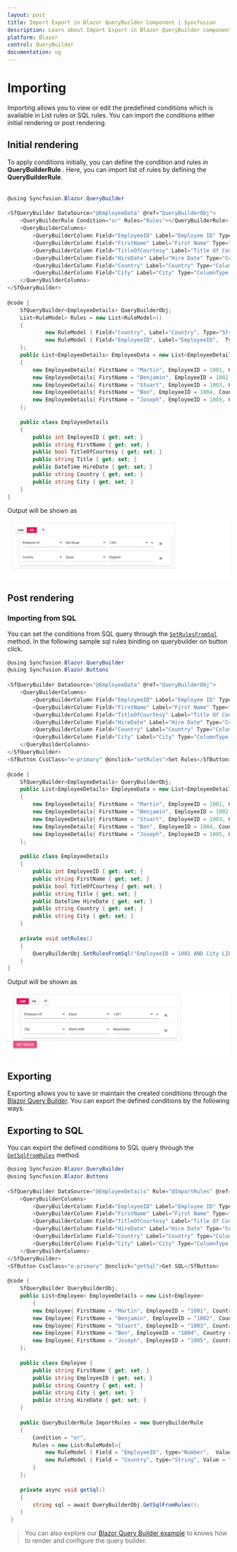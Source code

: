 ```yaml
---
layout: post
title: Import Export in Blazor QueryBuilder Component | Syncfusion 
description: Learn about Import Export in Blazor QueryBuilder component of Syncfusion, and more details.
platform: Blazor
control: QueryBuilder
documentation: ug
---
```


# Importing

Importing allows you to view or edit the predefined conditions which is available in List rules or SQL rules. You can import the conditions either initial rendering or post rendering.

## Initial rendering

To apply conditions initially, you can define the condition and rules in **QueryBuilderRule** . Here, you can import list of rules by defining the **QueryBuilderRule**.

```csharp

@using Syncfusion.Blazor.QueryBuilder

<SfQueryBuilder DataSource="@EmployeeData" @ref="QueryBuilderObj">
    <QueryBuilderRule Condition="or" Rules="Rules"></QueryBuilderRule>
    <QueryBuilderColumns>
        <QueryBuilderColumn Field="EmployeeID" Label="Employee ID" Type="ColumnType.Number"></QueryBuilderColumn>
        <QueryBuilderColumn Field="FirstName" Label="First Name" Type="ColumnType.String"></QueryBuilderColumn>
        <QueryBuilderColumn Field="TitleOfCourtesy" Label="Title Of Courtesy" Type="ColumnType.Boolean"></QueryBuilderColumn>
        <QueryBuilderColumn Field="HireDate" Label="Hire Date" Type="ColumnType.Date"></QueryBuilderColumn>
        <QueryBuilderColumn Field="Country" Label="Country" Type="ColumnType.String"></QueryBuilderColumn>
        <QueryBuilderColumn Field="City" Label="City" Type="ColumnType.String"></QueryBuilderColumn>
    </QueryBuilderColumns>
</SfQueryBuilder>

@code {
    SfQueryBuilder<EmployeeDetails> QueryBuilderObj;
    List<RuleModel> Rules = new List<RuleModel>()
    {
            new RuleModel { Field="Country", Label="Country", Type="String", Operator="equal", Value = "England" },
            new RuleModel { Field="EmployeeID", Label="EmployeeID",  Type="Number", Operator="notequal", Value = 1001 }
    };
    public List<EmployeeDetails> EmployeeData = new List<EmployeeDetails>
    {
        new EmployeeDetails{ FirstName = "Martin", EmployeeID = 1001, Country = "England", City = "Manchester", HireDate = new DateTime(2014, 4, 23) },
        new EmployeeDetails{ FirstName = "Benjamin", EmployeeID = 1002, Country = "England", City = "Birmingham", HireDate = new DateTime(2014, 6, 19) },
        new EmployeeDetails{ FirstName = "Stuart", EmployeeID = 1003, Country = "England", City = "London", HireDate = new DateTime(2014, 7, 4) },
        new EmployeeDetails{ FirstName = "Ben", EmployeeID = 1004, Country = "USA", City = "California", HireDate = new DateTime(2014, 8, 15) },
        new EmployeeDetails{ FirstName = "Joseph", EmployeeID = 1005, Country = "Spain", City = "Madrid", HireDate = new DateTime(2014, 8, 29) }
    };

    public class EmployeeDetails
    {
        public int EmployeeID { get; set; }
        public string FirstName { get; set; }
        public bool TitleOfCourtesy { get; set; }
        public string Title { get; set; }
        public DateTime HireDate { get; set; }
        public string Country { get; set; }
        public string City { get; set; }
    }
}
```

Output will be shown as

![Query Builder Sample](./images/qb-databinding.png)

## Post rendering

### Importing from SQL

You can set the conditions from SQL query through the [`SetRulesFromSql`](https://help.syncfusion.com/cr/blazor/Syncfusion.Blazor.QueryBuilder.SfQueryBuilder.html#Syncfusion_Blazor_QueryBuilder_SfQueryBuilder_SetRulesFromSql_System_String_) method.
In the following sample sql rules binding on querybuilder on button click.

```csharp
@using Syncfusion.Blazor.QueryBuilder
@using Syncfusion.Blazor.Buttons

<SfQueryBuilder DataSource="@EmployeeData" @ref="QueryBuilderObj">
    <QueryBuilderColumns>
        <QueryBuilderColumn Field="EmployeeID" Label="Employee ID" Type="ColumnType.Number"></QueryBuilderColumn>
        <QueryBuilderColumn Field="FirstName" Label="First Name" Type="ColumnType.String"></QueryBuilderColumn>
        <QueryBuilderColumn Field="TitleOfCourtesy" Label="Title Of Courtesy" Type="ColumnType.Boolean"></QueryBuilderColumn>
        <QueryBuilderColumn Field="HireDate" Label="Hire Date" Type="ColumnType.Date"></QueryBuilderColumn>
        <QueryBuilderColumn Field="Country" Label="Country" Type="ColumnType.String"></QueryBuilderColumn>
        <QueryBuilderColumn Field="City" Label="City" Type="ColumnType.String"></QueryBuilderColumn>
    </QueryBuilderColumns>
</SfQueryBuilder>
<SfButton CssClass="e-primary" @onclick="setRules">Set Rules</SfButton>

@code {
    SfQueryBuilder<EmployeeDetails> QueryBuilderObj;
    public List<EmployeeDetails> EmployeeData = new List<EmployeeDetails>
    {
        new EmployeeDetails{ FirstName = "Martin", EmployeeID = 1001, Country = "England", City = "Manchester", HireDate = new DateTime(2014, 4, 23) },
        new EmployeeDetails{ FirstName = "Benjamin", EmployeeID = 1002, Country = "England", City = "Birmingham", HireDate = new DateTime(2014, 6, 19) },
        new EmployeeDetails{ FirstName = "Stuart", EmployeeID = 1003, Country = "England", City = "London", HireDate = new DateTime(2014, 7, 4) },
        new EmployeeDetails{ FirstName = "Ben", EmployeeID = 1004, Country = "USA", City = "California", HireDate = new DateTime(2014, 8, 15) },
        new EmployeeDetails{ FirstName = "Joseph", EmployeeID = 1005, Country = "Spain", City = "Madrid", HireDate = new DateTime(2014, 8, 29) }
    };

    public class EmployeeDetails
    {
        public int EmployeeID { get; set; }
        public string FirstName { get; set; }
        public bool TitleOfCourtesy { get; set; }
        public string Title { get; set; }
        public DateTime HireDate { get; set; }
        public string Country { get; set; }
        public string City { get; set; }
    }

    private void setRules()
    {
        QueryBuilderObj.SetRulesFromSql("EmployeeID = 1001 AND City LIKE ('Manchester%')");
    }
}
```

Output will be shown as

![Query Builder Sample](./images/qb-sql.png)

## Exporting

Exporting allows you to save or maintain the created conditions through the [Blazor Query Builder](https://www.syncfusion.com/blazor-components/blazor-query-builder). You can export the defined conditions by the following ways.

## Exporting to SQL

You can export the defined conditions to SQL query through the [`GetSqlFromRules`](https://help.syncfusion.com/cr/blazor/Syncfusion.Blazor.QueryBuilder.SfQueryBuilder.html#Syncfusion_Blazor_QueryBuilder_SfQueryBuilder_GetSqlFromRules) method.

```csharp
@using Syncfusion.Blazor.QueryBuilder
@using Syncfusion.Blazor.Buttons

<SfQueryBuilder DataSource="@EmployeeDetails" Rule="@ImportRules" @ref="QueryBuilderObj">
    <QueryBuilderColumns>
        <QueryBuilderColumn Field="EmployeeID" Label="Employee ID" Type="ColumnType.Number"></QueryBuilderColumn>
        <QueryBuilderColumn Field="FirstName" Label="First Name" Type="ColumnType.String"></QueryBuilderColumn>
        <QueryBuilderColumn Field="TitleOfCourtesy" Label="Title Of Courtesy" Type="ColumnType.Boolean"></QueryBuilderColumn>
        <QueryBuilderColumn Field="HireDate" Label="Hire Date" Type="ColumnType.Date"></QueryBuilderColumn>
        <QueryBuilderColumn Field="Country" Label="Country" Type="ColumnType.String"></QueryBuilderColumn>
        <QueryBuilderColumn Field="City" Label="City" Type="ColumnType.String"></QueryBuilderColumn>
    </QueryBuilderColumns>
</SfQueryBuilder>
<SfButton CssClass="e-primary" @onclick="getSql">Get SQL</SfButton>

@code {
    SfQueryBuilder QueryBuilderObj;
    public List<Employee> EmployeeDetails = new List<Employee>
        {
        new Employee{ FirstName = "Martin", EmployeeID = "1001", Country = "England", City = "Manchester", HireDate = "23/04/2014" },
        new Employee{ FirstName = "Benjamin", EmployeeID = "1002", Country = "England", City = "Birmingham", HireDate = "19/06/2014" },
        new Employee{ FirstName = "Stuart", EmployeeID = "1003", Country = "England", City = "London", HireDate = "04/07/2014"},
        new Employee{ FirstName = "Ben", EmployeeID = "1004", Country = "USA", City = "California", HireDate = "15/08/2014" },
        new Employee{ FirstName = "Joseph", EmployeeID = "1005", Country = "Spain", City = "Madrid", HireDate = "29/08/2014" }
    };

    public class Employee {
        public string FirstName { get; set; }
        public string EmployeeID { get; set; }
        public string Country { get; set; }
        public string City { get; set; }
        public string HireDate { get; set; }
    }

    public QueryBuilderRule ImportRules = new QueryBuilderRule
    {
        Condition = "or",
        Rules = new List<RuleModel>{
            new RuleModel { Field = "EmployeeID", type="Number",  Value = 1001, Operator = "notequal" },
            new RuleModel { Field = "Country", type="String", Value = "England", Operator = "equal" }
        }
    };

    private async void getSql()
    {
        string sql = await QueryBuilderObj.GetSqlFromRules();
    }
 }

```

> You can also explore our [Blazor Query Builder example](https://blazor.syncfusion.com/demos/query-builder/default-functionalities?theme=bootstrap4) to knows how to render and configure the query builder.